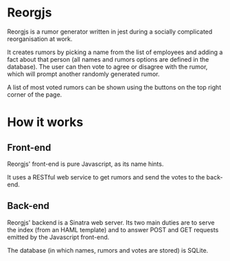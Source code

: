 Reorgjs
=======

Reorgjs is a rumor generator written in jest during a socially complicated reorganisation at work.

It creates rumors by picking a name from the list of employees and adding a fact about that person (all names and rumors options are defined in the database). The user can then vote to agree or disagree with the rumor, which will prompt another randomly generated rumor.

A list of most voted rumors can be shown using the buttons on the top right corner of the page.


How it works
============

Front-end
---------

Reorgjs' front-end is pure Javascript, as its name hints.

It uses a RESTful web service to get rumors and send the votes to the back-end.

Back-end
--------

Reorgjs' backend is a Sinatra web server. Its two main duties are to serve the index (from an HAML template) and to answer POST and GET requests emitted by the Javascript front-end.

The database (in which names, rumors and votes are stored) is SQLite. 

